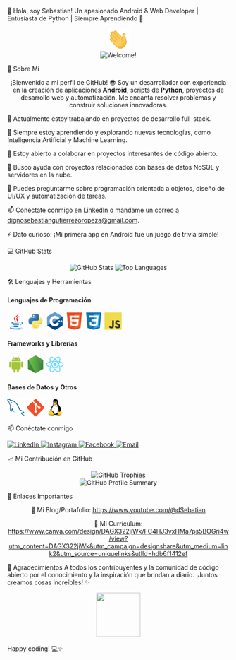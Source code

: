 👋 Hola, soy Sebastian!
Un apasionado Android & Web Developer | Entusiasta de Python | Siempre Aprendiendo 🚀
<div align="center">
<img src="https://github.com/ABSphreak/ABSphreak/blob/master/gifs/Hi.gif" width="50px"/>
</div>

<div align="center">
<img src="https://i.imgur.com/dTYwdG1.gif" alt="Welcome!" width="400"/>
</div>

🌟 Sobre Mí
<p align="center">
¡Bienvenido a mi perfil de GitHub! 😎 Soy un desarrollador con experiencia en la creación de aplicaciones <b>Android</b>, scripts de <b>Python</b>, proyectos de desarrollo web y automatización. Me encanta resolver problemas y construir soluciones innovadoras.
</p>

🔭 Actualmente estoy trabajando en proyectos de desarrollo full-stack.

🌱 Siempre estoy aprendiendo y explorando nuevas tecnologías, como Inteligencia Artificial y Machine Learning.

👯 Estoy abierto a colaborar en proyectos interesantes de código abierto.

🤔 Busco ayuda con proyectos relacionados con bases de datos NoSQL y servidores en la nube.

💬 Puedes preguntarme sobre programación orientada a objetos, diseño de UI/UX y automatización de tareas.

📫 Conéctate conmigo en LinkedIn o mándame un correo a dignosebastiangutierrezoropeza@gmail.com.

⚡ Dato curioso: ¡Mi primera app en Android fue un juego de trivia simple!

💻 GitHub Stats
<div align="center">
<img src="https://github-readme-stats.vercel.app/api?username=Naitsabes-Dig&show_icons=true&count_private=true&theme=radical" alt="GitHub Stats" width="500"/>
<img src="https://github-readme-stats.vercel.app/api/top-langs/?username=Naitsabes-Dig&layout=compact&theme=radical" alt="Top Languages" width="350"/>
</div>

🛠 Lenguajes y Herramientas
<div align="center">
<h4 align="left">Lenguajes de Programación</h4>
<p align="left">
<img src="https://raw.githubusercontent.com/devicons/devicon/master/icons/java/java-original.svg" alt="Java" width="40" height="40"/>
<img src="https://raw.githubusercontent.com/devicons/devicon/master/icons/python/python-original.svg" alt="Python" width="40" height="40"/>
<img src="https://raw.githubusercontent.com/devicons/devicon/master/icons/cplusplus/cplusplus-original.svg" alt="C++" width="40" height="40"/>
<img src="https://raw.githubusercontent.com/devicons/devicon/master/icons/html5/html5-original.svg" alt="HTML5" width="40" height="40"/>
<img src="https://raw.githubusercontent.com/devicons/devicon/master/icons/css3/css3-original.svg" alt="CSS3" width="40" height="40"/>
<img src="https://raw.githubusercontent.com/devicons/devicon/master/icons/javascript/javascript-original.svg" alt="JS" width="40" height="40"/>
</p>

<h4 align="left">Frameworks y Librerías</h4>
<p align="left">
<img src="https://raw.githubusercontent.com/devicons/devicon/master/icons/android/android-original.svg" alt="Android" width="40" height="40"/>
<img src="https://raw.githubusercontent.com/devicons/devicon/master/icons/nodejs/nodejs-original.svg" alt="NodeJS" width="40" height="40"/>
<img src="https://raw.githubusercontent.com/devicons/devicon/master/icons/react/react-original.svg" alt="React" width="40" height="40"/>
</p>

<h4 align="left">Bases de Datos y Otros</h4>
<p align="left">
<img src="https://raw.githubusercontent.com/devicons/devicon/master/icons/mysql/mysql-original.svg" alt="MySQL" width="40" height="40"/>
<img src="https://raw.githubusercontent.com/devicons/devicon/master/icons/git/git-original.svg" alt="Git" width="40" height="40"/>
<img src="https://raw.githubusercontent.com/devicons/devicon/master/icons/linux/linux-original.svg" alt="Linux" width="40" height="40"/>
</p>
</div>

📫 Conéctate conmigo
<p align="left">
<a href="https://www.linkedin.com/in/digno-sebastian-gutierrez-oropeza" target="_blank">
<img src="https://img.shields.io/badge/LinkedIn-%230077B5.svg?&style=for-the-badge&logo=linkedin&logoColor=white" alt="LinkedIn"/>
</a>
<a href="https://www.instagram.com/see.bass.tiann" target="_blank">
<img src="https://img.shields.io/badge/Instagram-%23E4405F.svg?&style=for-the-badge&logo=instagram&logoColor=white" alt="Instagram"/>
</a>
<a href="https://www.facebook.com/sebastian.gutierrezoropeza" target="_blank">
<img src="https://img.shields.io/badge/Facebook-%231877F2.svg?&style=for-the-badge&logo=facebook&logoColor=white" alt="Facebook"/>
</a>
<a href="mailto:dignosebastiangutierrezoropeza@gmail.com" target="_blank">
<img src="https://img.shields.io/badge/Email-D14836?style=for-the-badge&logo=gmail&logoColor=white" alt="Email"/>
</a>
</p>

📈 Mi Contribución en GitHub
<div align="center">
<img src="https://github-profile-trophy.vercel.app/?username=Naitsabes-Dig&theme=radical" alt="GitHub Trophies"/>
<br>
<img src="http://github-profile-summary-cards.vercel.app/api/cards/profile-details?username=Naitsabes-Dig&theme=radical" alt="GitHub Profile Summary"/>
</div>

🔗 Enlaces Importantes
<div align="center">

📝 Mi Blog/Portafolio: https://www.youtube.com/@dSebatian

📄 Mi Currículum: https://www.canva.com/design/DAGX322jiWk/FC4HJ3vxHMa7ps5BOGri4w/view?utm_content=DAGX322jiWk&utm_campaign=designshare&utm_medium=link2&utm_source=uniquelinks&utlId=hdb6f1412ef
</div>

🙏 Agradecimientos
A todos los contribuyentes y la comunidad de código abierto por el conocimiento y la inspiración que brindan a diario. ¡Juntos creamos cosas increíbles! ✨

<div align="center">
<img src="https://media.giphy.com/media/LmN8APb5sR22h3g8J7/giphy.gif" width="100" height="100"/>
</div>

Happy coding! 💻✨
